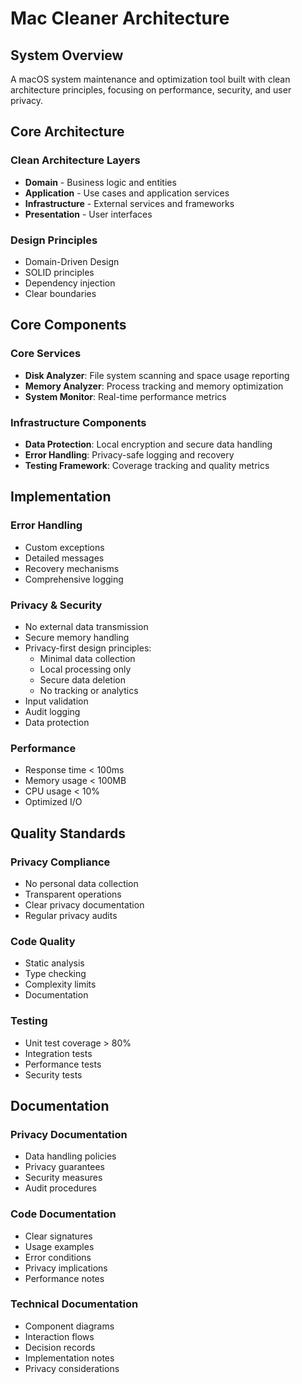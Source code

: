 # Mac Cleaner Architecture

## System Overview

A macOS system maintenance and optimization tool built with clean architecture principles, focusing on performance, security, and user privacy.

## Core Architecture

### Clean Architecture Layers
- **Domain** - Business logic and entities
- **Application** - Use cases and application services
- **Infrastructure** - External services and frameworks
- **Presentation** - User interfaces

### Design Principles
- Domain-Driven Design
- SOLID principles
- Dependency injection
- Clear boundaries

## Core Components

### Core Services
- **Disk Analyzer**: File system scanning and space usage reporting
- **Memory Analyzer**: Process tracking and memory optimization
- **System Monitor**: Real-time performance metrics

### Infrastructure Components
- **Data Protection**: Local encryption and secure data handling
- **Error Handling**: Privacy-safe logging and recovery
- **Testing Framework**: Coverage tracking and quality metrics

## Implementation

### Error Handling
- Custom exceptions
- Detailed messages
- Recovery mechanisms
- Comprehensive logging

### Privacy & Security
- No external data transmission
- Secure memory handling
- Privacy-first design principles:
  - Minimal data collection
  - Local processing only
  - Secure data deletion
  - No tracking or analytics
- Input validation
- Audit logging
- Data protection

### Performance
- Response time < 100ms
- Memory usage < 100MB
- CPU usage < 10%
- Optimized I/O

## Quality Standards

### Privacy Compliance
- No personal data collection
- Transparent operations
- Clear privacy documentation
- Regular privacy audits

### Code Quality
- Static analysis
- Type checking
- Complexity limits
- Documentation

### Testing
- Unit test coverage > 80%
- Integration tests
- Performance tests
- Security tests

## Documentation

### Privacy Documentation
- Data handling policies
- Privacy guarantees
- Security measures
- Audit procedures

### Code Documentation
- Clear signatures
- Usage examples
- Error conditions
- Privacy implications
- Performance notes

### Technical Documentation
- Component diagrams
- Interaction flows
- Decision records
- Implementation notes
- Privacy considerations

